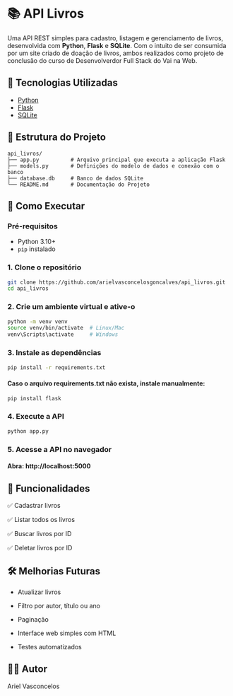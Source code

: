 # 📚 API Livros

Uma API REST simples para cadastro, listagem e gerenciamento de livros, desenvolvida com **Python**, **Flask** e **SQLite**. Com o intuito de 
ser consumida por um site criado de doação de livros, ambos realizados como projeto de conclusão do curso de Desenvolverdor Full Stack do Vai na Web.

## 🚀 Tecnologias Utilizadas

- [Python](https://www.python.org/)
- [Flask](https://flask.palletsprojects.com/)
- [SQLite](https://www.sqlite.org/index.html)

## 📂 Estrutura do Projeto
```
api_livros/
├── app.py          # Arquivo principal que executa a aplicação Flask
├── models.py       # Definições do modelo de dados e conexão com o banco
├── database.db     # Banco de dados SQLite
└── README.md       # Documentação do Projeto
```

## 🔧 Como Executar

### Pré-requisitos

- Python 3.10+
- `pip` instalado

### 1. Clone o repositório

```bash
git clone https://github.com/arielvasconcelosgoncalves/api_livros.git
cd api_livros
```
### 2. Crie um ambiente virtual e ative-o
```bash
python -m venv venv
source venv/bin/activate  # Linux/Mac
venv\Scripts\activate     # Windows
```
### 3. Instale as dependências
```bash
pip install -r requirements.txt
```
#### Caso o arquivo requirements.txt não exista, instale manualmente:
```bash
pip install flask
```
### 4. Execute a API
```bash
python app.py
```
### 5. Acesse a API no navegador
#### Abra: http://localhost:5000

## 📌 Funcionalidades
✅ Cadastrar livros

✅ Listar todos os livros

✅ Buscar livros por ID

✅ Deletar livros por ID

## 🛠️ Melhorias Futuras

 - Atualizar livros

 - Filtro por autor, título ou ano

 - Paginação

 - Interface web simples com HTML

 - Testes automatizados

## 👨‍💻 Autor
Ariel Vasconcelos





